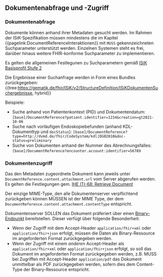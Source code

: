 ## Dokumentenabfrage und -Zugriff

### Dokumentenabfrage
Dokumente können anhand ihrer Metadaten gesucht werden. Im Rahmen der ISiK-Spezifikation müssen mindestens die im Kapitel {{pagelink:DocumentReferenceInteraktionen}}
mit `MUSS` gekennzeichneten Suchparameter unterstützt werden. Einzelnen Systemen steht es frei, darüber hinaus weitere FHIR-konforme Suchparameter zu implementieren.

Es gelten die allgemeinen Festlegunen zu Suchparametern gemäß [ISiK Basisprofil Stufe 2](https://simplifier.net/guide/isik-basismodul-stufe2/UebergreifendeFestlegungenSuchparameter)

Die Ergebnisse einer Suchanfrage werden in Form eines Bundles zurückgegeben:
{{tree:https://gematik.de/fhir/ISiK/v2/StructureDefinition/ISiKDokumentenSuchergebnisse, hybrid}}


Beispiele:
* Suche anhand von Patientenkontext (PID) und Dokumentendatum:
  `[base]/DocumentReference?patient.identifier=1234&creation=gt2021-10-06`
* Suche nach vorläufigen Endoskopiebefunden (anhand KDL-Dokumenttyp und `docStatus`):
  `[base]/DocumentReference?type=http://dvmd.de/fhir/CodeSystem/kdl|DG02010&doc-status=preliminary`
* Suche von Dokumenten anhand der Nummer des Abrechnungsfalles:
  `[base]/DocumentReference?encounter.account:identifier=56789`

### Dokumentenzugriff

Das den Metadaten zugeordnete Dokument kann jeweils unter `DocumentReference.content.attachment.url` vom Server abgerufen werden.
Es gelten die Festlegungen gem. [IHE ITI-68: Retrieve Document](https://profiles.ihe.net/ITI/MHD/ITI-68.html#236841-retrieve-document-request-message)

Der einzige MIME-Type, den alle Dokumentenserver verpflichtend zurückgeben können MÜSSEN ist der MIME Type, der dem `DocumentReference.content.attachment.contentType` entspricht.

Dokumentenserver SOLLEN das Dokument präferiert über einen [Binary-Endpunkt](http://hl7.org/fhir/binary.html) bereitstellen. Dieser verfügt über folgende Besonderheit:

* Wenn der Zugriff mit dem Accept-Header `application/fhir+xml` oder `application/fhir+json` erfolgt, müssen die Daten als Binary-Ressource im angeforderten Format zurückgegeben werden.
* Wenn der Zugriff mit einem *anderen* Accept-Header als `application/fhir+xml` oder `application/fhir+json` erfolgt, so soll das Dokument im angeforderten Format zurückgegeben werden,
z.B. MUSS bei Zugriffen mit Accept-Header `application/pdf` das Dokument unmittelbar als PDF zurückgegeben werden, sofern dies dem Content-Type der Binary-Ressource entspricht.
